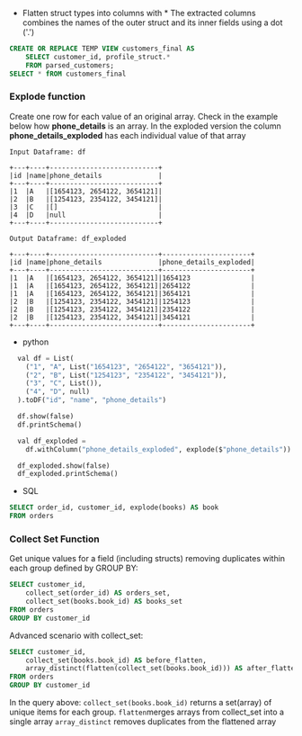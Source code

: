 
* Flatten struct types into columns with *
The extracted columns combines the names of the outer struct and its inner fields using a dot ('.')
```sql
CREATE OR REPLACE TEMP VIEW customers_final AS
	SELECT customer_id, profile_struct.*
	FROM parsed_customers;
SELECT * fROM customers_final
```


### Explode function

Create one row for each value of an original array.
Check in the example below how __phone_details__ is an array. In the exploded version the column __phone_details_exploded__ has each individual value of that array

```
Input Dataframe: df  
  
+---+----+---------------------------+  
|id |name|phone_details              |  
+---+----+---------------------------+  
|1  |A   |[1654123, 2654122, 3654121]|  
|2  |B   |[1254123, 2354122, 3454121]|  
|3  |C   |[]                         |  
|4  |D   |null                       |  
+---+----+---------------------------+  
  
Output Dataframe: df_exploded  
  
+---+----+---------------------------+----------------------+  
|id |name|phone_details              |phone_details_exploded|  
+---+----+---------------------------+----------------------+  
|1  |A   |[1654123, 2654122, 3654121]|1654123               |  
|1  |A   |[1654123, 2654122, 3654121]|2654122               |  
|1  |A   |[1654123, 2654122, 3654121]|3654121               |  
|2  |B   |[1254123, 2354122, 3454121]|1254123               |  
|2  |B   |[1254123, 2354122, 3454121]|2354122               |  
|2  |B   |[1254123, 2354122, 3454121]|3454121               |  
+---+----+---------------------------+----------------------+
```


* python
```python
  val df = List(
    ("1", "A", List("1654123", "2654122", "3654121")),
    ("2", "B", List("1254123", "2354122", "3454121")),
    ("3", "C", List()),
    ("4", "D", null)
  ).toDF("id", "name", "phone_details")

  df.show(false)
  df.printSchema()

  val df_exploded =
    df.withColumn("phone_details_exploded", explode($"phone_details"))

  df_exploded.show(false)
  df_exploded.printSchema()
```

- SQL
```sql
SELECT order_id, customer_id, explode(books) AS book
FROM orders
```


### Collect Set Function

Get unique values for a field (including structs) removing duplicates within each group defined by GROUP BY:
```sql
SELECT customer_id,
	collect_set(order_id) AS orders_set,
	collect_set(books.book_id) AS books_set
FROM orders
GROUP BY customer_id
```
	
Advanced scenario with collect_set:
	
```sql
SELECT customer_id,
	collect_set(books.book_id) AS before_flatten,
	array_distinct(flatten(collect_set(books.book_id))) AS after_flatten
FROM orders
GROUP BY customer_id
```
In the query above:
`collect_set(books.book_id)` returns a set(array) of unique items for each group.
`flatten`merges arrays from collect_set into a single array
`array_distinct` removes duplicates from the flattened array


